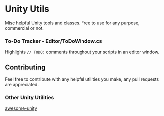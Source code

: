 # Unity Utils
Misc helpful Unity tools and classes.
Free to use for any purpose, commercial or not.

### To-Do Tracker - Editor/ToDoWindow.cs
Highlights `// TODO:` comments throughout your scripts in an editor window.

## Contributing
Feel free to contribute with any helpful utilities you make, any pull requests are appreciated.

### Other Unity Utilities
[awesome-unity](https://github.com/RyanNielson/awesome-unity)
